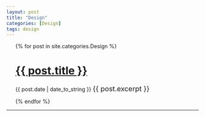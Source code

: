 ```yaml
---
layout: post
title: "Design"
categories: [Design]
tags: design
---
```


<ul>
  {% for post in site.categories.Design %}
    <h1><a href="{{ post.url }}">{{ post.title }}</a></h1>
    <span>{{ post.date | date_to_string }}</span>
     <span style="font-size: 1.3em"> {{ post.excerpt }}</span>
 
  {% endfor %}
</ul>

---
